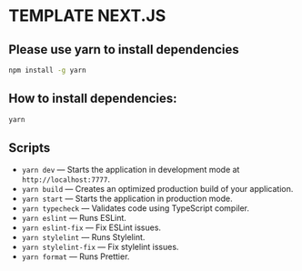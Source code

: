 # TEMPLATE NEXT.JS

## Please use yarn to install dependencies

```bash
npm install -g yarn
```

## How to install dependencies:

```bash
yarn
```

## Scripts

- `yarn dev` — Starts the application in development mode at `http://localhost:7777`.
- `yarn build` — Creates an optimized production build of your application.
- `yarn start` — Starts the application in production mode.
- `yarn typecheck` — Validates code using TypeScript compiler.
- `yarn eslint` — Runs ESLint.
- `yarn eslint-fix` — Fix ESLint issues.
- `yarn stylelint` — Runs Stylelint.
- `yarn stylelint-fix` — Fix stylelint issues.
- `yarn format` — Runs Prettier.
